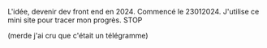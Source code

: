 L'idée, devenir dev front end en 2024. Commencé le 23012024.
J'utilise ce mini site pour tracer mon progrès. STOP

(merde j'ai cru que c'était un télégramme)
